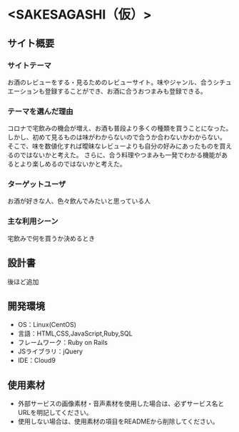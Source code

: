 # <SAKESAGASHI（仮）>

## サイト概要
### サイトテーマ
お酒のレビューをする・見るためのレビューサイト。味やジャンル、合うシチュエーションも登録することができ、お酒に合うおつまみも登録できる。

### テーマを選んだ理由
コロナで宅飲みの機会が増え、お酒も普段より多くの種類を買うことになった。
しかし、初めて見るものは味がわからないので合うか合わないかわからない。
そこで、味を数値化すれば曖昧なレビューよりも自分の好みにあったものを買えるのではないかと考えた。
さらに、合う料理やつまみも一発でわかる機能があるとより楽しめるのではないかと考えた。

### ターゲットユーザ
お酒が好きな人、色々飲んでみたいと思っている人

### 主な利用シーン
宅飲みで何を買うか決めるとき

## 設計書
後ほど追加

## 開発環境
- OS：Linux(CentOS)
- 言語：HTML,CSS,JavaScript,Ruby,SQL
- フレームワーク：Ruby on Rails
- JSライブラリ：jQuery
- IDE：Cloud9

## 使用素材
- 外部サービスの画像素材・音声素材を使用した場合は、必ずサービス名とURLを明記してください。
- 使用しない場合は、使用素材の項目をREADMEから削除してください。
